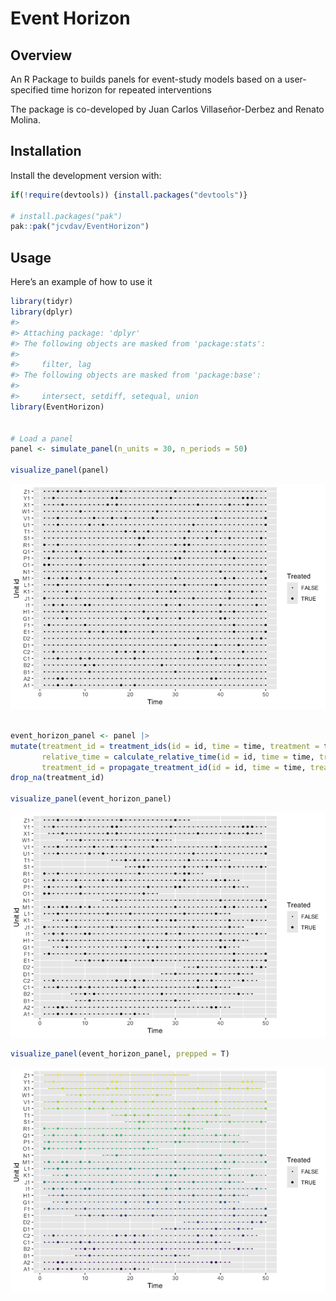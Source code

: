 
<!-- THE README.md IS GENERATED FROM README.Rmd. PLEASE EDIT THAT FILE -->

# Event Horizon

## Overview

An R Package to builds panels for event-study models based on a
user-specified time horizon for repeated interventions

The package is co-developed by Juan Carlos Villaseñor-Derbez and Renato
Molina.

## Installation

Install the development version with:

``` r
if(!require(devtools)) {install.packages("devtools")}

# install.packages("pak")
pak::pak("jcvdav/EventHorizon")
```

## Usage

Here’s an example of how to use it

``` r
library(tidyr)
library(dplyr)
#> 
#> Attaching package: 'dplyr'
#> The following objects are masked from 'package:stats':
#> 
#>     filter, lag
#> The following objects are masked from 'package:base':
#> 
#>     intersect, setdiff, setequal, union
library(EventHorizon)


# Load a panel
panel <- simulate_panel(n_units = 30, n_periods = 50)

visualize_panel(panel)
```

![](man/figures/README-unnamed-chunk-3-1.png)<!-- -->

``` r

event_horizon_panel <- panel |>
mutate(treatment_id = treatment_ids(id = id, time = time, treatment = treatment, window = 3),
       relative_time = calculate_relative_time(id = id, time = time, treatment_id = treatment_id, window = 3),
       treatment_id = propagate_treatment_id(id = id, time = time, treatment_id = treatment_id, window = 3)) |>
drop_na(treatment_id)

visualize_panel(event_horizon_panel)
```

![](man/figures/README-unnamed-chunk-3-2.png)<!-- -->

``` r
visualize_panel(event_horizon_panel, prepped = T)
```

![](man/figures/README-unnamed-chunk-3-3.png)<!-- -->
